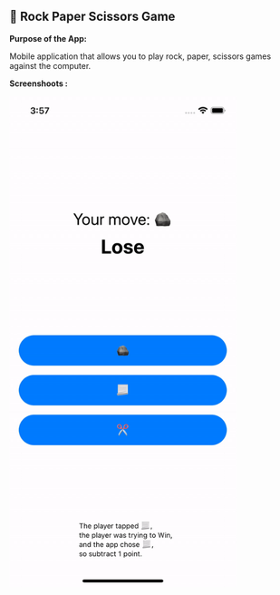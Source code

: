 ## 🎰 Rock Paper Scissors Game

**Purpose of the App:**

Mobile application that allows you to play rock, paper, scissors games against the computer.

**Screenshoots :**

<img src="screenshot.gif" width="400"/>
